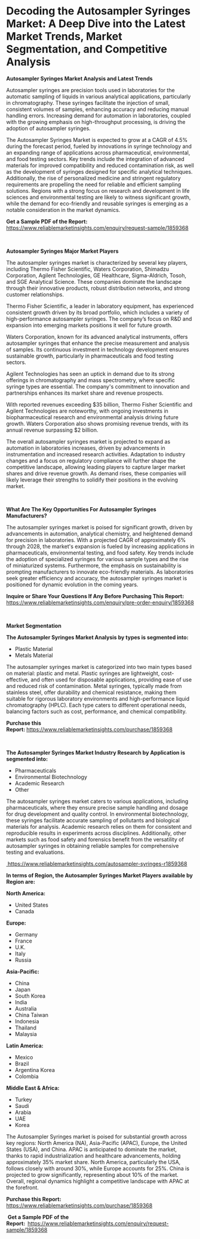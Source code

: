 <p><h1>Decoding the Autosampler Syringes Market: A Deep Dive into the Latest Market Trends, Market Segmentation, and Competitive Analysis</h1></p><p><strong>Autosampler Syringes Market Analysis and Latest Trends</strong></p>
<p><p>Autosampler syringes are precision tools used in laboratories for the automatic sampling of liquids in various analytical applications, particularly in chromatography. These syringes facilitate the injection of small, consistent volumes of samples, enhancing accuracy and reducing manual handling errors. Increasing demand for automation in laboratories, coupled with the growing emphasis on high-throughput processing, is driving the adoption of autosampler syringes. </p><p>The Autosampler Syringes Market is expected to grow at a CAGR of 4.5% during the forecast period, fueled by innovations in syringe technology and an expanding range of applications across pharmaceutical, environmental, and food testing sectors. Key trends include the integration of advanced materials for improved compatibility and reduced contamination risk, as well as the development of syringes designed for specific analytical techniques. Additionally, the rise of personalized medicine and stringent regulatory requirements are propelling the need for reliable and efficient sampling solutions. Regions with a strong focus on research and development in life sciences and environmental testing are likely to witness significant growth, while the demand for eco-friendly and reusable syringes is emerging as a notable consideration in the market dynamics.</p></p>
<p><strong>Get a Sample PDF of the Report:&nbsp;</strong> <a href="https://www.reliablemarketinsights.com/enquiry/request-sample/1859368?utm_campaign=3087&utm_medium=2&utm_source=Github&utm_content=ia&utm_term=13042025&utm_id=autosampler-syringes">https://www.reliablemarketinsights.com/enquiry/request-sample/1859368</a></p>
<p>&nbsp;</p>
<p><strong>Autosampler Syringes Major Market Players</strong></p>
<p><p>The autosampler syringes market is characterized by several key players, including Thermo Fisher Scientific, Waters Corporation, Shimadzu Corporation, Agilent Technologies, GE Healthcare, Sigma-Aldrich, Tosoh, and SGE Analytical Science. These companies dominate the landscape through their innovative products, robust distribution networks, and strong customer relationships.</p><p>Thermo Fisher Scientific, a leader in laboratory equipment, has experienced consistent growth driven by its broad portfolio, which includes a variety of high-performance autosampler syringes. The company’s focus on R&D and expansion into emerging markets positions it well for future growth.</p><p>Waters Corporation, known for its advanced analytical instruments, offers autosampler syringes that enhance the precise measurement and analysis of samples. Its continuous investment in technology development ensures sustainable growth, particularly in pharmaceuticals and food testing sectors.</p><p>Agilent Technologies has seen an uptick in demand due to its strong offerings in chromatography and mass spectrometry, where specific syringe types are essential. The company's commitment to innovation and partnerships enhances its market share and revenue prospects.</p><p>With reported revenues exceeding $35 billion, Thermo Fisher Scientific and Agilent Technologies are noteworthy, with ongoing investments in biopharmaceutical research and environmental analysis driving future growth. Waters Corporation also shows promising revenue trends, with its annual revenue surpassing $2 billion.</p><p>The overall autosampler syringes market is projected to expand as automation in laboratories increases, driven by advancements in instrumentation and increased research activities. Adaptation to industry changes and a focus on regulatory compliance will further shape the competitive landscape, allowing leading players to capture larger market shares and drive revenue growth. As demand rises, these companies will likely leverage their strengths to solidify their positions in the evolving market.</p></p>
<p>&nbsp;</p>
<p><strong>What Are The Key Opportunities For Autosampler Syringes Manufacturers?</strong></p>
<p><p>The autosampler syringes market is poised for significant growth, driven by advancements in automation, analytical chemistry, and heightened demand for precision in laboratories. With a projected CAGR of approximately 6% through 2028, the market's expansion is fueled by increasing applications in pharmaceuticals, environmental testing, and food safety. Key trends include the adoption of specialized syringes for various sample types and the rise of miniaturized systems. Furthermore, the emphasis on sustainability is prompting manufacturers to innovate eco-friendly materials. As laboratories seek greater efficiency and accuracy, the autosampler syringes market is positioned for dynamic evolution in the coming years.</p></p>
<p><strong>Inquire or Share Your Questions If Any Before Purchasing This Report:</strong> <a href="https://www.reliablemarketinsights.com/enquiry/pre-order-enquiry/1859368?utm_campaign=3087&utm_medium=2&utm_source=Github&utm_content=ia&utm_term=13042025&utm_id=autosampler-syringes">https://www.reliablemarketinsights.com/enquiry/pre-order-enquiry/1859368</a></p>
<p>&nbsp;</p>
<p><strong>Market Segmentation</strong></p>
<p><strong>The Autosampler Syringes Market Analysis by types is segmented into:</strong></p>
<p><ul><li>Plastic Material</li><li>Metals Material</li></ul></p>
<p><p>The autosampler syringes market is categorized into two main types based on material: plastic and metal. Plastic syringes are lightweight, cost-effective, and often used for disposable applications, providing ease of use and reduced risk of contamination. Metal syringes, typically made from stainless steel, offer durability and chemical resistance, making them suitable for rigorous laboratory environments and high-performance liquid chromatography (HPLC). Each type caters to different operational needs, balancing factors such as cost, performance, and chemical compatibility.</p></p>
<p><strong>Purchase this Report:&nbsp;</strong><a href="https://www.reliablemarketinsights.com/purchase/1859368?utm_campaign=3087&utm_medium=2&utm_source=Github&utm_content=ia&utm_term=13042025&utm_id=autosampler-syringes">https://www.reliablemarketinsights.com/purchase/1859368</a></p>
<p>&nbsp;</p>
<p><strong>The Autosampler Syringes Market Industry Research by Application is segmented into:</strong></p>
<p><ul><li>Pharmaceuticals</li><li>Environmental Biotechnology</li><li>Academic Research</li><li>Other</li></ul></p>
<p><p>The autosampler syringes market caters to various applications, including pharmaceuticals, where they ensure precise sample handling and dosage for drug development and quality control. In environmental biotechnology, these syringes facilitate accurate sampling of pollutants and biological materials for analysis. Academic research relies on them for consistent and reproducible results in experiments across disciplines. Additionally, other markets such as food safety and forensics benefit from the versatility of autosampler syringes in obtaining reliable samples for comprehensive testing and evaluations.</p></p>
<p><a href="https://www.reliablemarketinsights.com/autosampler-syringes-r1859368?utm_campaign=3087&utm_medium=2&utm_source=Github&utm_content=ia&utm_term=13042025&utm_id=autosampler-syringes">&nbsp;https://www.reliablemarketinsights.com/autosampler-syringes-r1859368</a></p>
<p><strong>In terms of Region, the Autosampler Syringes Market Players available by Region are:</strong></p>
<p>
    <p> <strong> North America: </strong>
        <ul>
            <li>United States</li>
            <li>Canada</li>
        </ul>
        </p> 
    <p> <strong> Europe: </strong>
        <ul>
            <li>Germany</li>
            <li>France</li>
            <li>U.K.</li>
            <li>Italy</li>
            <li>Russia</li>
        </ul>
        </p> 
    <p> <strong> Asia-Pacific: </strong>
        <ul>
            <li>China</li>
            <li>Japan</li>
            <li>South Korea</li>
            <li>India</li>
            <li>Australia</li>
            <li>China Taiwan</li>
            <li>Indonesia</li>
            <li>Thailand</li>
            <li>Malaysia</li>
        </ul>
        </p> 
    <p> <strong> Latin America: </strong>
        <ul>
            <li>Mexico</li>
            <li>Brazil</li>
            <li>Argentina Korea</li>
            <li>Colombia</li>
        </ul>
        </p> 
    <p> <strong> Middle East & Africa: </strong>
        <ul>
            <li>Turkey</li>
            <li>Saudi</li>
            <li>Arabia</li>
            <li>UAE</li>
            <li>Korea</li>
        </ul>
    </p>
    </p>
<p><p>The Autosampler Syringes market is poised for substantial growth across key regions: North America (NA), Asia-Pacific (APAC), Europe, the United States (USA), and China. APAC is anticipated to dominate the market, thanks to rapid industrialization and healthcare advancements, holding approximately 35% market share. North America, particularly the USA, follows closely with around 30%, while Europe accounts for 25%. China is projected to grow significantly, representing about 10% of the market. Overall, regional dynamics highlight a competitive landscape with APAC at the forefront.</p></p>
<p><strong>Purchase this Report: </strong><a href="https://www.reliablemarketinsights.com/purchase/1859368?utm_campaign=3087&utm_medium=2&utm_source=Github&utm_content=ia&utm_term=13042025&utm_id=autosampler-syringes">https://www.reliablemarketinsights.com/purchase/1859368</a></p>
<p>&nbsp;<strong>Get a Sample PDF of the Report:&nbsp;&nbsp;</strong><a href="https://www.reliablemarketinsights.com/enquiry/request-sample/1859368?utm_campaign=3087&utm_medium=2&utm_source=Github&utm_content=ia&utm_term=13042025&utm_id=autosampler-syringes">https://www.reliablemarketinsights.com/enquiry/request-sample/1859368</a></p>
<p><strong></strong></p>
<p><p></p><p></p><p></p></p>